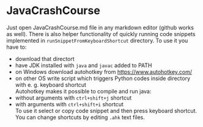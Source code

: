 # JavaCrashCourse

Just open JavaCrashCourse.md file in any markdown editor (github works as well).
There is also helper functionality of quickly running code snippets implemented in `runSnippetFromKeyboardShortcut` directory. To use it you have to:
- download that directort
- have JDK installed with `java` and `javac` added to PATH
- on Windows download autohotkey from https://www.autohotkey.com/
- on other OS write script which triggers Python codes inside directory with e. g. keyboard shortcut
<br>Autohotkey makes it possible to compile and run java:
- without arguments with `ctrl+shift+j` shortcut
- with arguments with `ctrl+shift+i` shortcut
<br>To use it select or copy code snippet and then press keyboard shortcut.
You can change shortcuts by editing `.ahk` text files.
